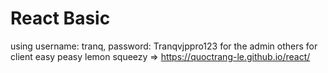 # React Basic

using username: tranq, password: Tranqvjppro123 for the admin others for client
easy peasy lemon squeezy => https://quoctrang-le.github.io/react/
